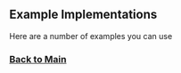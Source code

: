 ## Example Implementations 

Here are a number of examples you can use 




### [Back to Main](https://github.com/in-the-keyhole/khs-convo) 